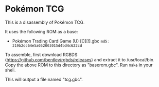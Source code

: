 # Pokémon TCG

This is a disassembly of Pokémon TCG.

It uses the following ROM as a base:

* Pokémon Trading Card Game (U) [C][!].gbc  `md5: 219b2cc64e5a052003015d4bd4c622cd`

To assemble, first download RGBDS (https://github.com/bentley/rgbds/releases) and extract it to /usr/local/bin.
Copy the above ROM to this directory as "baserom.gbc".
Run `make` in your shell.

This will output a file named "tcg.gbc".